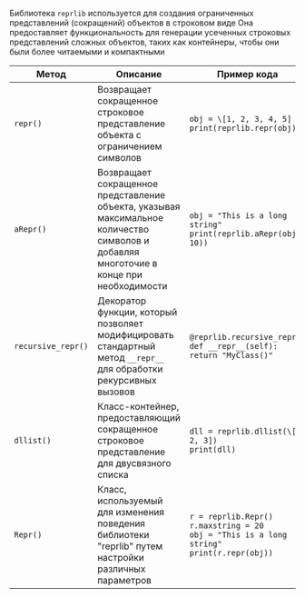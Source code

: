 Библиотека `reprlib` используется для создания ограниченных представлений (сокращений) объектов в строковом виде
Она предоставляет функциональность для генерации усеченных строковых представлений сложных объектов, таких как контейнеры,
чтобы они были более читаемыми и компактными

| Метод              | Описание                                                                                                                                   | Пример кода                                                                                           |
|--------------------|--------------------------------------------------------------------------------------------------------------------------------------------|-------------------------------------------------------------------------------------------------------|
| `repr()`           | Возвращает сокращенное строковое представление объекта с ограничением символов                                                             | `obj = \[1, 2, 3, 4, 5]`<br>`print(reprlib.repr(obj))`                                                |
| `aRepr()`          | Возвращает сокращенное представление объекта, указывая максимальное<br>количество символов и добавляя многоточие в конце при необходимости | `obj = "This is a long string"`<br>`print(reprlib.aRepr(obj, 10))`                                    |
| `recursive_repr()` | Декоратор функции, который позволяет модифицировать стандартный<br>метод `__repr__` для обработки рекурсивных вызовов                      | `@reprlib.recursive_repr()`<br>`def __repr__(self): return "MyClass()"`                               |
| `dllist()`         | Класс-контейнер, предоставляющий сокращенное строковое<br>представление для двусвязного списка                                             | `dll = reprlib.dllist(\[1, 2, 3])`<br>`print(dll)`                                                    |
| `Repr()`           | Класс, используемый для изменения поведения библиотеки<br>"reprlib" путем настройки различных параметров                                   | `r = reprlib.Repr()`<br>`r.maxstring = 20`<br>`obj = "This is a long string"`<br>`print(r.repr(obj))` |

